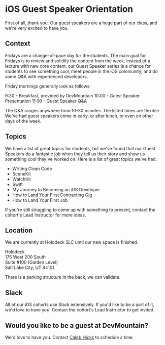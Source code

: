 # iOS Guest Speaker Orientation
First of all, thank you. Our guest speakers are a huge part of our class, and we're very excited to have you.

## Context
Fridays are a change-of-pace day for the students. The main goal for Fridays is to review and solidify the content from the week. Instead of a lecture with new core content, our Guest Speaker series is a chance for students to see something cool, meet people in the iOS community, and do some Q&A with experienced developers. 

Friday mornings generally look as follows:

9:30 - Breakfast, provided by DevMountain
10:00 - Guest Speaker Presentation
11:00 - Guest Speaker Q&A

The Q&A ranges anywhere from 10-30 minutes. The listed times are flexible. We've had guest speakers come in early, or after lunch, or even on other days of the week.

## Topics
We have a list of great topics for students, but we've found that our Guest Speakers do a fantastic job when they tell us their story and show us something cool they've worked on. Here is a list of great topics we've had:

* Writing Clean Code
* SceneKit
* WatchKit
* Swift
* My Journey to Becoming an iOS Developer
* How to Land Your First Contracting Gig
* How to Land Your First Job

If you're still struggling to come up with something to present, contact the cohort's Lead Instructor for more ideas.

## Location
We are currently at Holodeck SLC until our new space is finished.

Holodeck  
175 West 200 South  
Suite #100 (Garden Level)  
Salt Lake City, UT 84101  

There is a parking structure in the back, we can validate.

## Slack
All of our iOS cohorts use Slack extensively. If you'd like to be a part of it, we'd love to have you! Contact the cohort's Lead Instructor to get invited.

## Would you like to be a guest at DevMountain?
We'd love to have you. Contact [Caleb Hicks](mailto:caleb@devmtn.com) to schedule a time.
